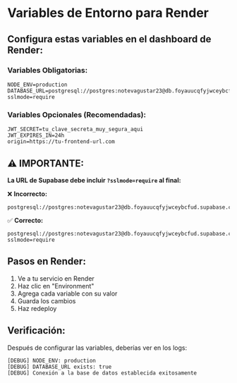 # Variables de Entorno para Render

## Configura estas variables en el dashboard de Render:

### Variables Obligatorias:
```
NODE_ENV=production
DATABASE_URL=postgresql://postgres:notevagustar23@db.foyauucqfyjwceybcfud.supabase.co:5432/postgres?sslmode=require
```

### Variables Opcionales (Recomendadas):
```
JWT_SECRET=tu_clave_secreta_muy_segura_aqui
JWT_EXPIRES_IN=24h
origin=https://tu-frontend-url.com
```

## ⚠️ IMPORTANTE:

**La URL de Supabase debe incluir `?sslmode=require` al final:**

❌ **Incorrecto:**
```
postgresql://postgres:notevagustar23@db.foyauucqfyjwceybcfud.supabase.co:5432/postgres
```

✅ **Correcto:**
```
postgresql://postgres:notevagustar23@db.foyauucqfyjwceybcfud.supabase.co:5432/postgres?sslmode=require
```

## Pasos en Render:

1. Ve a tu servicio en Render
2. Haz clic en "Environment"
3. Agrega cada variable con su valor
4. Guarda los cambios
5. Haz redeploy

## Verificación:

Después de configurar las variables, deberías ver en los logs:
```
[DEBUG] NODE_ENV: production
[DEBUG] DATABASE_URL exists: true
[DEBUG] Conexión a la base de datos establecida exitosamente
``` 